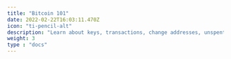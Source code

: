 ```yaml
---
title: "Bitcoin 101"
date: 2022-02-22T16:03:11.470Z
icon: "ti-pencil-alt"
description: "Learn about keys, transactions, change addresses, unspent outputs (UTXOs), etc."
weight: 3
type : "docs"
---
```

